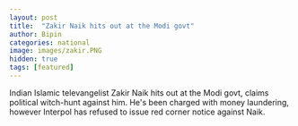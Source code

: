 ```yaml
---
layout: post
title:  "Zakir Naik hits out at the Modi govt"
author: Bipin
categories: national
image: images/zakir.PNG
hidden: true
tags: [featured]
---
```

Indian Islamic televangelist Zakir Naik hits out at the Modi govt, claims political witch-hunt against him. He's been charged with money laundering, however Interpol has refused to issue red corner notice against Naik. 